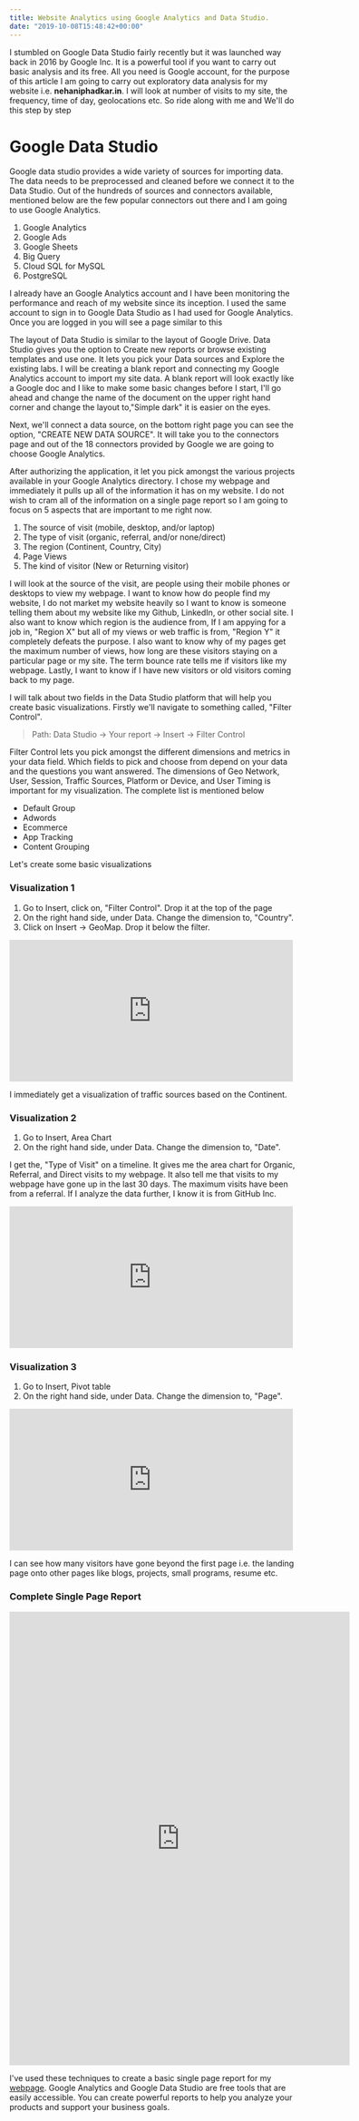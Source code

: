 ```yaml
---
title: Website Analytics using Google Analytics and Data Studio.
date: "2019-10-08T15:48:42+00:00"
---
```


I stumbled on Google Data Studio fairly recently but it was launched way back in 2016 by Google Inc. It is a powerful tool if you want to carry out basic analysis and its free. All you need is Google account, for the purpose of this article I am going to carry out exploratory data analysis for my website i.e. <strong>nehaniphadkar.in</strong>. I will look at number of visits to my site, the frequency, time of day, geolocations etc. So ride along with me and We'll do this step by step

# Google Data Studio

Google data studio provides a wide variety of sources for importing data. The data needs to be preprocessed and cleaned before we connect it to the Data Studio. Out of the hundreds of sources and connectors available, mentioned below are the few popular connectors out there and I am going to use Google Analytics.

1. Google Analytics
2. Google Ads
3. Google Sheets
4. Big Query
5. Cloud SQL for MySQL
6. PostgreSQL

I already have an Google Analytics account and I have been monitoring the performance and reach of my website since its inception. I used the same account to sign in to Google Data Studio as I had used for Google Analytics. Once you are logged in you will see a page similar to this 

The layout of Data Studio is similar to the layout of Google Drive. Data Studio gives you the option to Create new reports or browse existing templates and use one. It lets you pick your Data sources and Explore the existing labs. I will be creating a blank report and connecting my Google Analytics account to import my site data. A blank report will look exactly like a Google doc and I like to make some basic changes before I start, I'll go ahead and change the name of the document on the upper right hand corner and change the layout to,"Simple dark" it is easier on the eyes. 


Next, we'll connect a data source, on the bottom right page you can see the option, "CREATE NEW DATA SOURCE". It will take you to the connectors page and out of the 18 connectors provided by Google we are going to choose Google Analytics.

After authorizing the application, it let you pick amongst the various projects available in your Google Analytics directory. I chose my webpage and immediately it pulls up all of the information it has on my website. I do not wish to cram all of the information on a single page report so I am going to focus on 5 aspects that are important to me right now.

1. The source of visit (mobile, desktop, and/or laptop)
2. The type of visit (organic, referral, and/or none/direct)
3. The region (Continent, Country, City)
4. Page Views
5. The kind of visitor (New or Returning visitor)

I will look at the source of the visit, are people using their mobile phones or desktops to view my webpage. I want to know how do people find my website, I do not market my website heavily so I want to know is someone telling them about my website like my Github, LinkedIn, or other social site. I also want to know which region is the audience from, If I am appying for a job in, "Region X" but all of my views or web traffic is from, "Region Y" it completely defeats the purpose. I also want to know why of my pages get the maximum number of views, how long are these visitors staying on a particular page or my site. The term bounce rate tells me if visitors like my webpage. Lastly, I want to know if I have new visitors or old visitors coming back to my page.

I will talk about two fields in the Data Studio platform that will help you create basic visualizations. Firstly we'll navigate to something called, "Filter Control". 

>Path: Data Studio -> Your report -> Insert -> Filter Control

Filter Control lets you pick amongst the different dimensions and metrics in your data field. Which fields to pick and choose from depend on your data and the questions you want answered. The dimensions of Geo Network, User, Session, Traffic Sources, Platform or Device, and User Timing is important for my visualization. The complete list is mentioned below

- Default Group
- Adwords
- Ecommerce
- App Tracking
- Content Grouping

Let's create some basic visualizations

### Visualization 1

1. Go to Insert, click on, "Filter Control". Drop it at the top of the page
2. On the right hand side, under Data. Change the dimension to, "Country".
3. Click on Insert -> GeoMap. Drop it below the filter.

<iframe width="500" height="250" src="https://datastudio.google.com/embed/reporting/14QFZGQDLMRHDLPFSOuYkCv8PZkYz_IE_/page/Bjz2" frameborder="0" style="border:0" allowfullscreen></iframe>

I immediately get a visualization of traffic sources based on the Continent.

### Visualization 2

1. Go to Insert, Area Chart
2. On the right hand side, under Data. Change the dimension to, "Date".

I get the, "Type of Visit" on a timeline. It gives me the area chart for Organic, Referral, and Direct visits to my webpage. It also tell me that visits to my webpage have gone up in the last 30 days. The maximum visits have been from a referral. If I analyze the data further, I know it is from GitHub Inc.

<iframe width="500" height="250" src="https://datastudio.google.com/embed/reporting/1veD3rPxFAyaZG4gDU0qPizCQNGXIMnqw/page/Aiz2" frameborder="0" style="border:0" allowfullscreen></iframe>

### Visualization 3

1. Go to Insert, Pivot table
2. On the right hand side, under Data. Change the dimension to, "Page".

<iframe width="500" height="250" src="https://datastudio.google.com/embed/reporting/1MwsfySX8rSXE75FqX3XoTwxqQYtmbQoH/page/qSV2" frameborder="0" style="border:0" allowfullscreen></iframe>

I can see how many visitors have gone beyond the first page i.e. the landing page onto other pages like blogs, projects, small programs, resume etc.

### Complete Single Page Report

<iframe width="600" height="800" src="https://datastudio.google.com/embed/reporting/1M5eHgUEVkSdFd7C3OqdXiL-NOPlLOWkI/page/jYO2" frameborder="0" style="border:0" allowfullscreen></iframe>

I've used these techniques to create a basic single page report for my [webpage](https://datastudio.google.com/s/lKdIY45K8C4). Google Analytics and Google Data Studio are free tools that are easily accessible. You can create powerful reports to help you analyze your products and support your business goals.

